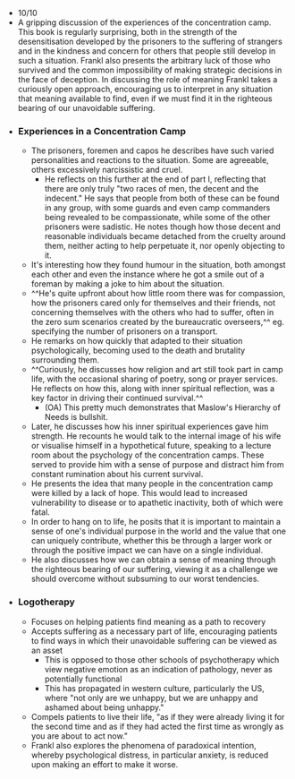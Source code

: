 - 10/10
- A gripping discussion of the experiences of the concentration camp. This book is regularly surprising, both in the strength of the desensitisation developed by the prisoners to the suffering of strangers and in the kindness and concern for others that people still develop in such a situation. Frankl also presents the arbitrary luck of those who survived and the common impossibility of making strategic decisions in the face of deception. In discussing the role of meaning Frankl takes a curiously open approach, encouraging us to interpret in any situation that meaning available to find, even if we must find it in the righteous bearing of our unavoidable suffering.
<!-- more -->
- ### Experiences in a Concentration Camp
    - The prisoners, foremen and capos he describes have such varied personalities and reactions to the situation. Some are agreeable, others excessively narcissistic and cruel.
        - He reflects on this further at the end of part I, reflecting that there are only truly "two races of men, the decent and the indecent." He says that people from both of these can be found in any group, with some guards and even camp commanders being revealed to be compassionate, while some of the other prisoners were sadistic. He notes though how those decent and reasonable individuals became detached from the cruelty around them, neither acting to help perpetuate it, nor openly objecting to it.
    - It's interesting how they found humour in the situation, both amongst each other and even the instance where he got a smile out of a foreman by making a joke to him about the situation.
    - ^^He's quite upfront about how little room there was for compassion, how the prisoners cared only for themselves and their friends, not concerning themselves with the others who had to suffer, often in the zero sum scenarios created by the bureaucratic overseers,^^ eg. specifying the number of prisoners on a transport.
    - He remarks on how quickly that adapted to their situation psychologically, becoming used to the death and brutality surrounding them.
    - ^^Curiously, he discusses how religion and art still took part in camp life, with the occasional sharing of poetry, song or prayer services. He reflects on how this, along with inner spiritual reflection, was a key factor in driving their continued survival.^^
        - (OA) This pretty much demonstrates that Maslow's Hierarchy of Needs is bullshit.
    - Later, he discusses how his inner spiritual experiences gave him strength. He recounts he would talk to the internal image of his wife or visualise himself in a hypothetical future, speaking to a lecture room about the psychology of the concentration camps. These served to provide him with a sense of purpose and distract him from constant rumination about his current survival.
    - He presents the idea that many people in the concentration camp were killed by a lack of hope. This would lead to increased vulnerability to disease or to apathetic inactivity, both of which were fatal.
    - In order to hang on to life, he posits that it is important to maintain a sense of one's individual purpose in the world and the value that one can uniquely contribute, whether this be through a larger work or through the positive impact we can have on a single individual.
    - He also discusses how we can obtain a sense of meaning through the righteous bearing of our suffering, viewing it as a challenge we should overcome without subsuming to our worst tendencies.
- ### Logotherapy
    - Focuses on helping patients find meaning as a path to recovery
    - Accepts suffering as a necessary part of life, encouraging patients to find ways in which their unavoidable suffering can be viewed as an asset
        - This is opposed to those other schools of psychotherapy which view negative emotion as an indication of pathology, never as potentially functional
        - This has propagated in western culture, particularly the US, where "not only are we unhappy, but we are unhappy and ashamed about being unhappy."
    - Compels patients to live their life, "as if they were already living it for the second time and as if they had acted the first time as wrongly as you are about to act now."
    - Frankl also explores the phenomena of paradoxical intention, whereby psychological distress, in particular anxiety, is reduced upon making an effort to make it worse.
